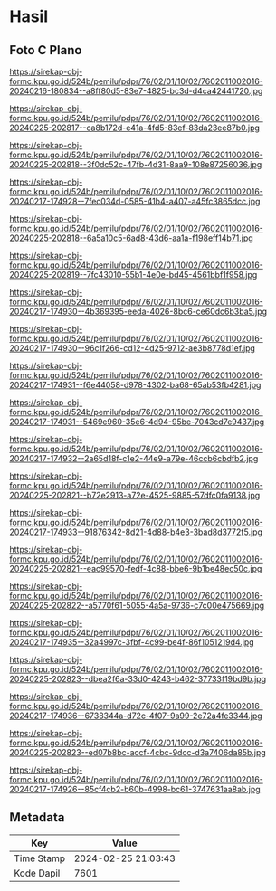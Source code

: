 # Hasil

## Foto C Plano

https://sirekap-obj-formc.kpu.go.id/524b/pemilu/pdpr/76/02/01/10/02/7602011002016-20240216-180834--a8ff80d5-83e7-4825-bc3d-d4ca42441720.jpg

https://sirekap-obj-formc.kpu.go.id/524b/pemilu/pdpr/76/02/01/10/02/7602011002016-20240225-202817--ca8b172d-e41a-4fd5-83ef-83da23ee87b0.jpg

https://sirekap-obj-formc.kpu.go.id/524b/pemilu/pdpr/76/02/01/10/02/7602011002016-20240225-202818--3f0dc52c-47fb-4d31-8aa9-108e87256036.jpg

https://sirekap-obj-formc.kpu.go.id/524b/pemilu/pdpr/76/02/01/10/02/7602011002016-20240217-174928--7fec034d-0585-41b4-a407-a45fc3865dcc.jpg

https://sirekap-obj-formc.kpu.go.id/524b/pemilu/pdpr/76/02/01/10/02/7602011002016-20240225-202818--6a5a10c5-6ad8-43d6-aa1a-f198eff14b71.jpg

https://sirekap-obj-formc.kpu.go.id/524b/pemilu/pdpr/76/02/01/10/02/7602011002016-20240225-202819--7fc43010-55b1-4e0e-bd45-4561bbf1f958.jpg

https://sirekap-obj-formc.kpu.go.id/524b/pemilu/pdpr/76/02/01/10/02/7602011002016-20240217-174930--4b369395-eeda-4026-8bc6-ce60dc6b3ba5.jpg

https://sirekap-obj-formc.kpu.go.id/524b/pemilu/pdpr/76/02/01/10/02/7602011002016-20240217-174930--96c1f266-cd12-4d25-9712-ae3b8778d1ef.jpg

https://sirekap-obj-formc.kpu.go.id/524b/pemilu/pdpr/76/02/01/10/02/7602011002016-20240217-174931--f6e44058-d978-4302-ba68-65ab53fb4281.jpg

https://sirekap-obj-formc.kpu.go.id/524b/pemilu/pdpr/76/02/01/10/02/7602011002016-20240217-174931--5469e960-35e6-4d94-95be-7043cd7e9437.jpg

https://sirekap-obj-formc.kpu.go.id/524b/pemilu/pdpr/76/02/01/10/02/7602011002016-20240217-174932--2a65d18f-c1e2-44e9-a79e-46ccb6cbdfb2.jpg

https://sirekap-obj-formc.kpu.go.id/524b/pemilu/pdpr/76/02/01/10/02/7602011002016-20240225-202821--b72e2913-a72e-4525-9885-57dfc0fa9138.jpg

https://sirekap-obj-formc.kpu.go.id/524b/pemilu/pdpr/76/02/01/10/02/7602011002016-20240217-174933--91876342-8d21-4d88-b4e3-3bad8d3772f5.jpg

https://sirekap-obj-formc.kpu.go.id/524b/pemilu/pdpr/76/02/01/10/02/7602011002016-20240225-202821--eac99570-fedf-4c88-bbe6-9b1be48ec50c.jpg

https://sirekap-obj-formc.kpu.go.id/524b/pemilu/pdpr/76/02/01/10/02/7602011002016-20240225-202822--a5770f61-5055-4a5a-9736-c7c00e475669.jpg

https://sirekap-obj-formc.kpu.go.id/524b/pemilu/pdpr/76/02/01/10/02/7602011002016-20240217-174935--32a4997c-3fbf-4c99-be4f-86f1051219d4.jpg

https://sirekap-obj-formc.kpu.go.id/524b/pemilu/pdpr/76/02/01/10/02/7602011002016-20240225-202823--dbea2f6a-33d0-4243-b462-37733f19bd9b.jpg

https://sirekap-obj-formc.kpu.go.id/524b/pemilu/pdpr/76/02/01/10/02/7602011002016-20240217-174936--6738344a-d72c-4f07-9a99-2e72a4fe3344.jpg

https://sirekap-obj-formc.kpu.go.id/524b/pemilu/pdpr/76/02/01/10/02/7602011002016-20240225-202823--ed07b8bc-accf-4cbc-9dcc-d3a7406da85b.jpg

https://sirekap-obj-formc.kpu.go.id/524b/pemilu/pdpr/76/02/01/10/02/7602011002016-20240217-174926--85cf4cb2-b60b-4998-bc61-3747631aa8ab.jpg


## Metadata

| Key        | Value               |
| ---------- | ------------------- |
| Time Stamp | 2024-02-25 21:03:43 |
| Kode Dapil | 7601                |




